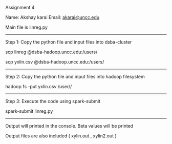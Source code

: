 Assignment 4

Name: Akshay karai
Email: akarai@uncc.edu

Main file is linreg.py
_____________________________________________________________________

Step 1: Copy the python file and input files into dsba-cluster

scp linreg <username>@dsba-hadoop.uncc.edu:/users/<username> 

scp yxlin.csv <username>@dsba-hadoop.uncc.edu:/users/<username> 

_____________________________________________________________________
			
Step 2: Copy the python file and input files into hadoop filesystem

hadoop fs -put yxlin.csv /user/<username>/

_____________________________________________________________________
			
Step 3: Execute the code using spark-submit 

 spark-submit linreg.py <inputdatafile>
_____________________________________________________________________


Output will printed in the console. Beta values will be printed

Output files are also included ( xylin.out , xylin2.out )



